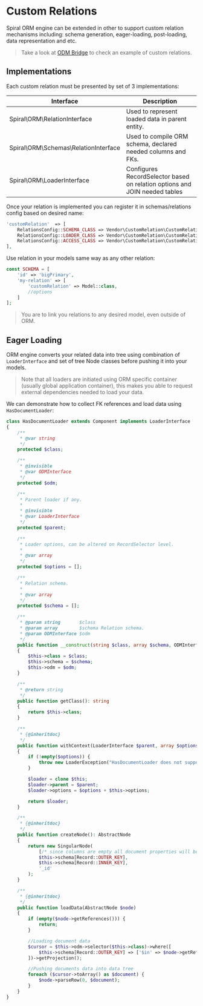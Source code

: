 # Custom Relations
Spiral ORM engine can be extended in other to support custom relation mechanisms including: schema generation, eager-loading, post-loading, data representation and etc.

> Take a look at [ODM Bridge](/v1.0.0/orm/orm/odm-bridge.md) to check an example of custom relations.

## Implementations
Each custom relation must be presented by set of 3 implementations:

Interface                    | Description
---                          | ---
Spiral\ORM\RelationInterface | Used to represent loaded data in parent entity.
Spiral\ORM\Schemas\RelationInterface | Used to compile ORM schema, declared needed columns and FKs.
Spiral\ORM\LoaderInterface | Configures RecordSelector based on relation options and JOIN needed tables

Once your relation is implemented you can register it in schemas/relations config based on desired name:

```php
'customRelation'  => [
    RelationsConfig::SCHEMA_CLASS => Vendor\CustomRelation\CustomRelationSchema::class,
    RelationsConfig::LOADER_CLASS => Vendor\CustomRelation\CustomRelationLoader::class,
    RelationsConfig::ACCESS_CLASS => Vendor\CustomRelation\CustomRelation::class
],
```

Use relation in your models same way as any other relation:

```php
const SCHEMA = [
    'id' => 'bigPrimary', 
    'my-relation' => [
        'customRelation' => Model::class,
        //options
    ]
];
```

> You are to link you relations to any desired model, even outside of ORM.

## Eager Loading
ORM engine converts your related data into tree using combination of `LoaderInterface` and set of tree Node classes before pushing it into your models.

> Note that all loaders are initiated using ORM specific container (usually global application container), this makes you able to request external dependencies needed to load your data.

We can demonstrate how to collect FK references and load data using `HasDocumentLoader`: 

```php
class HasDocumentLoader extends Component implements LoaderInterface
{
    /**
     * @var string
     */
    protected $class;

    /**
     * @invisible
     * @var ODMInterface
     */
    protected $odm;

    /**
     * Parent loader if any.
     *
     * @invisible
     * @var LoaderInterface
     */
    protected $parent;

    /**
     * Loader options, can be altered on RecordSelector level.
     *
     * @var array
     */
    protected $options = [];

    /**
     * Relation schema.
     *
     * @var array
     */
    protected $schema = [];

    /**
     * @param string       $class
     * @param array        $schema Relation schema.
     * @param ODMInterface $odm
     */
    public function __construct(string $class, array $schema, ODMInterface $odm)
    {
        $this->class = $class;
        $this->schema = $schema;
        $this->odm = $odm;
    }

    /**
     * @return string
     */
    public function getClass(): string
    {
        return $this->class;
    }

    /**
     * {@inheritdoc}
     */
    public function withContext(LoaderInterface $parent, array $options = []): LoaderInterface
    {
        if (!empty($options)) {
            throw new LoaderException("HasDocumentLoader does not support any options");
        }

        $loader = clone $this;
        $loader->parent = $parent;
        $loader->options = $options + $this->options;

        return $loader;
    }

    /**
     * {@inheritdoc}
     */
    public function createNode(): AbstractNode
    {
        return new SingularNode(
            [/* since columns are empty all document properties will be used */],
            $this->schema[Record::OUTER_KEY],
            $this->schema[Record::INNER_KEY],
            '_id'
        );
    }

    /**
     * {@inheritdoc}
     */
    public function loadData(AbstractNode $node)
    {
        if (empty($node->getReferences())) {
            return;
        }

        //Loading document data
        $cursor = $this->odm->selector($this->class)->where([
            $this->schema[Record::OUTER_KEY] => ['$in' => $node->getReferences()]
        ])->getProjection();

        //Pushing documents data into data tree
        foreach ($cursor->toArray() as $document) {
            $node->parseRow(0, $document);
        }
    }
}
```